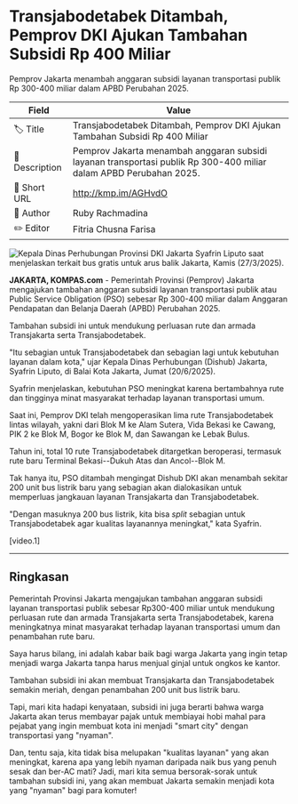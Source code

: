 # Transjabodetabek Ditambah, Pemprov DKI Ajukan Tambahan Subsidi Rp 400 Miliar

Pemprov Jakarta menambah anggaran subsidi layanan transportasi publik Rp 300-400 miliar dalam APBD Perubahan 2025. 

| Field         | Value                                                       |
|---------------|-------------------------------------------------------------|
| 🏷️ Title       | Transjabodetabek Ditambah, Pemprov DKI Ajukan Tambahan Subsidi Rp 400 Miliar |
| 📝 Description | Pemprov Jakarta menambah anggaran subsidi layanan transportasi publik Rp 300-400 miliar dalam APBD Perubahan 2025.  |
| 🔗 Short URL   | http://kmp.im/AGHvdO |
| 👤 Author      | Ruby Rachmadina |
| ✏️ Editor      | Fitria Chusna Farisa |

![Kepala Dinas Perhubungan Provinsi DKI Jakarta Syafrin Liputo saat menjelaskan terkait bus gratis untuk arus balik Jakarta, Kamis (27/3/2025).](https://asset.kompas.com/crops/U3RIqtfLgqTpWYezHxOpo18cruU=/0x0:0x0/750x500/data/photo/2025/03/27/67e54d7b3c2a2.jpg)

**JAKARTA, KOMPAS.com** - Pemerintah Provinsi (Pemprov) Jakarta mengajukan tambahan anggaran subsidi layanan transportasi publik atau Public Service Obligation (PSO) sebesar Rp 300-400 miliar dalam Anggaran Pendapatan dan Belanja Daerah (APBD) Perubahan 2025.

Tambahan subsidi ini untuk mendukung perluasan rute dan armada Transjakarta serta Transjabodetabek.

"Itu sebagian untuk Transjabodetabek dan sebagian lagi untuk kebutuhan layanan dalam kota," ujar Kepala Dinas Perhubungan (Dishub) Jakarta, Syafrin Liputo, di Balai Kota Jakarta, Jumat (20/6/2025).

Syafrin menjelaskan, kebutuhan PSO meningkat karena bertambahnya rute dan tingginya minat masyarakat terhadap layanan transportasi umum.

Saat ini, Pemprov DKI telah mengoperasikan lima rute Transjabodetabek lintas wilayah, yakni dari Blok M ke Alam Sutera, Vida Bekasi ke Cawang, PIK 2 ke Blok M, Bogor ke Blok M, dan Sawangan ke Lebak Bulus.

Tahun ini, total 10 rute Transjabodetabek ditargetkan beroperasi, termasuk rute baru Terminal Bekasi--Dukuh Atas dan Ancol--Blok M.

Tak hanya itu, PSO ditambah mengingat Dishub DKI akan menambah sekitar 200 unit bus listrik baru yang sebagian akan dialokasikan untuk memperluas jangkauan layanan Transjakarta dan Transjabodetabek.

"Dengan masuknya 200 bus listrik, kita bisa *split* sebagian untuk Transjabodetabek agar kualitas layanannya meningkat," kata Syafrin.

\[video.1\]

---
## Ringkasan

Pemerintah Provinsi Jakarta mengajukan tambahan anggaran subsidi layanan transportasi publik sebesar Rp300-400 miliar untuk mendukung perluasan rute dan armada Transjakarta serta Transjabodetabek, karena meningkatnya minat masyarakat terhadap layanan transportasi umum dan penambahan rute baru.



Saya harus bilang, ini adalah kabar baik bagi warga Jakarta yang ingin tetap menjadi warga Jakarta tanpa harus menjual ginjal untuk ongkos ke kantor.

 Tambahan subsidi ini akan membuat Transjakarta dan Transjabodetabek semakin meriah, dengan penambahan 200 unit bus listrik baru.

 Tapi, mari kita hadapi kenyataan, subsidi ini juga berarti bahwa warga Jakarta akan terus membayar pajak untuk membiayai hobi mahal para pejabat yang ingin membuat kota ini menjadi "smart city" dengan transportasi yang "nyaman".

 Dan, tentu saja, kita tidak bisa melupakan "kualitas layanan" yang akan meningkat, karena apa yang lebih nyaman daripada naik bus yang penuh sesak dan ber-AC mati? Jadi, mari kita semua bersorak-sorak untuk tambahan subsidi ini, yang akan membuat Jakarta semakin menjadi kota yang "nyaman" bagi para komuter!
